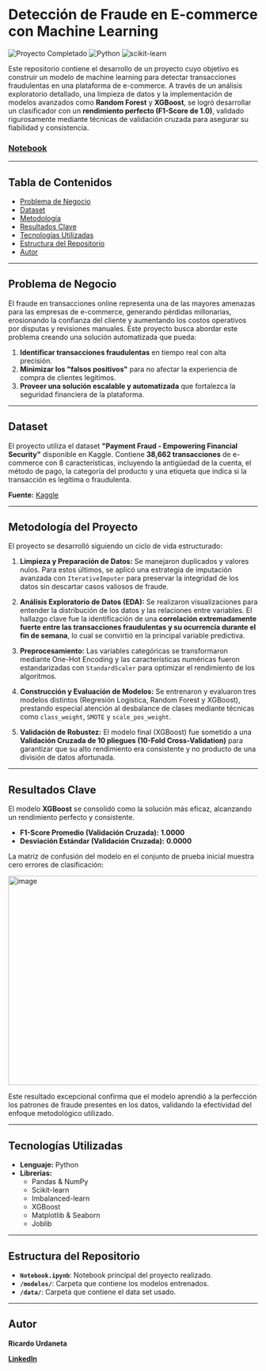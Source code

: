 # Detección de Fraude en E-commerce con Machine Learning


<p align="left">
  <img src="https://img.shields.io/badge/Proyecto_Completado-%E2%9C%94-2ECC71?style=flat-square&logo=checkmarx&logoColor=white" alt="Proyecto Completado"/>
  <img src="https://img.shields.io/badge/Python-3.9%2B-3776AB?style=flat-square&logo=python&logoColor=white" alt="Python"/>
  <img src="https://img.shields.io/badge/scikit--learn-Modelo_ML-F7931E?style=flat-square&logo=scikit-learn&logoColor=white" alt="scikit-learn"/>
</p>


Este repositorio contiene el desarrollo de un proyecto cuyo objetivo es construir un modelo de machine learning para detectar transacciones fraudulentas en una plataforma de e-commerce. A través de un análisis exploratorio detallado, una limpieza de datos  y la implementación de modelos avanzados como **Random Forest** y **XGBoost**, se logró desarrollar un clasificador con un **rendimiento perfecto (F1-Score de 1.0)**, validado rigurosamente mediante técnicas de validación cruzada para asegurar su fiabilidad y consistencia.

### [Notebook](https://github.com/Ricardouchub/Deteccion-de-fraude-en-Ecommerce/blob/main/Notebook.ipynb)
---

## Tabla de Contenidos
* [Problema de Negocio](#problema-de-negocio)
* [Dataset](#dataset)
* [Metodología](#metodología-del-proyecto)
* [Resultados Clave](#resultados-clave)
* [Tecnologías Utilizadas](#tecnologías-utilizadas)
* [Estructura del Repositorio](#estructura-del-repositorio)
* [Autor](#autor)

---

## Problema de Negocio

El fraude en transacciones online representa una de las mayores amenazas para las empresas de e-commerce, generando pérdidas millonarias, erosionando la confianza del cliente y aumentando los costos operativos por disputas y revisiones manuales. Este proyecto busca abordar este problema creando una solución automatizada que pueda:

1.  **Identificar transacciones fraudulentas** en tiempo real con alta precisión.
2.  **Minimizar los "falsos positivos"** para no afectar la experiencia de compra de clientes legítimos.
3.  **Proveer una solución escalable y automatizada** que fortalezca la seguridad financiera de la plataforma.

---

## Dataset

El proyecto utiliza el dataset **"Payment Fraud - Empowering Financial Security"** disponible en Kaggle. Contiene **38,662 transacciones** de e-commerce con 8 características, incluyendo la antigüedad de la cuenta, el método de pago, la categoría del producto y una etiqueta que indica si la transacción es legítima o fraudulenta.

**Fuente:** [Kaggle](https://www.kaggle.com/datasets/younusmohamed/payment-fraud-empowering-financial-security)

---

## Metodología del Proyecto

El proyecto se desarrolló siguiendo un ciclo de vida estructurado:

1.  **Limpieza y Preparación de Datos:** Se manejaron duplicados y valores nulos. Para estos últimos, se aplicó una estrategia de imputación avanzada con `IterativeImputer` para preservar la integridad de los datos sin descartar casos valiosos de fraude.

2.  **Análisis Exploratorio de Datos (EDA):** Se realizaron visualizaciones para entender la distribución de los datos y las relaciones entre variables. El hallazgo clave fue la identificación de una **correlación extremadamente fuerte entre las transacciones fraudulentas y su ocurrencia durante el fin de semana**, lo cual se convirtió en la principal variable predictiva.

3.  **Preprocesamiento:** Las variables categóricas se transformaron mediante One-Hot Encoding y las características numéricas fueron estandarizadas con `StandardScaler` para optimizar el rendimiento de los algoritmos.

4.  **Construcción y Evaluación de Modelos:** Se entrenaron y evaluaron tres modelos distintos (Regresión Logística, Random Forest y XGBoost), prestando especial atención al desbalance de clases mediante técnicas como `class_weight`, `SMOTE` y `scale_pos_weight`.

5.  **Validación de Robustez:** El modelo final (XGBoost) fue sometido a una **Validación Cruzada de 10 pliegues (10-Fold Cross-Validation)** para garantizar que su alto rendimiento era consistente y no producto de una división de datos afortunada.

---

## Resultados Clave

El modelo **XGBoost** se consolidó como la solución más eficaz, alcanzando un rendimiento perfecto y consistente.

* **F1-Score Promedio (Validación Cruzada):** **1.0000**
* **Desviación Estándar (Validación Cruzada):** **0.0000**

La matriz de confusión del modelo en el conjunto de prueba inicial muestra cero errores de clasificación:

<img width="550" height="423" alt="image" src="https://github.com/user-attachments/assets/235e5443-daf5-4ec8-a681-849ca94a8744" />


Este resultado excepcional confirma que el modelo aprendió a la perfección los patrones de fraude presentes en los datos, validando la efectividad del enfoque metodológico utilizado.

---

## Tecnologías Utilizadas
* **Lenguaje:** Python
* **Librerías:**
    * Pandas & NumPy
    * Scikit-learn
    * Imbalanced-learn
    * XGBoost
    * Matplotlib & Seaborn 
    * Joblib

---

## Estructura del Repositorio
- **`Notebook.ipynb`**: Notebook principal del proyecto realizado.
- **`/modelos/`**: Carpeta que contiene los modelos entrenados.
- **`/data/`**: Carpeta que contiene el data set usado.
---


## Autor

**Ricardo Urdaneta** 

[**LinkedIn**](https://www.linkedin.com/in/ricardourdanetacastro)
